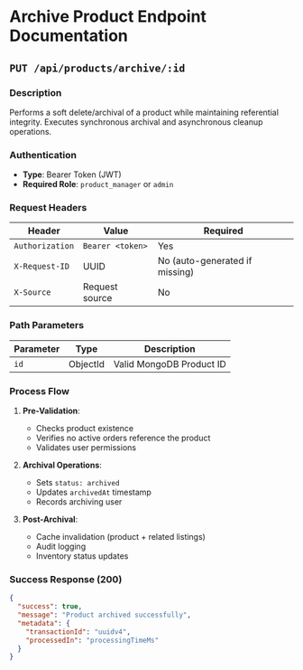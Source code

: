 # Archive Product Endpoint Documentation

## `PUT /api/products/archive/:id`

### Description
Performs a soft delete/archival of a product while maintaining referential integrity. Executes synchronous archival and asynchronous cleanup operations.

### Authentication
- **Type**: Bearer Token (JWT)
- **Required Role**: `product_manager` or `admin`

### Request Headers
| Header | Value | Required |
|--------|-------|----------|
| `Authorization` | `Bearer <token>` | Yes |
| `X-Request-ID` | UUID | No (auto-generated if missing) |
| `X-Source` | Request source | No |

### Path Parameters
| Parameter | Type | Description |
|-----------|------|-------------|
| `id` | ObjectId | Valid MongoDB Product ID |

### Process Flow
1. **Pre-Validation**:
   - Checks product existence
   - Verifies no active orders reference the product
   - Validates user permissions

2. **Archival Operations**:
   - Sets `status: archived`
   - Updates `archivedAt` timestamp
   - Records archiving user

3. **Post-Archival**:
   - Cache invalidation (product + related listings)
   - Audit logging
   - Inventory status updates

### Success Response (200)
```json
{
  "success": true,
  "message": "Product archived successfully",
  "metadata": {
    "transactionId": "uuidv4",
    "processedIn": "processingTimeMs"
  }
}